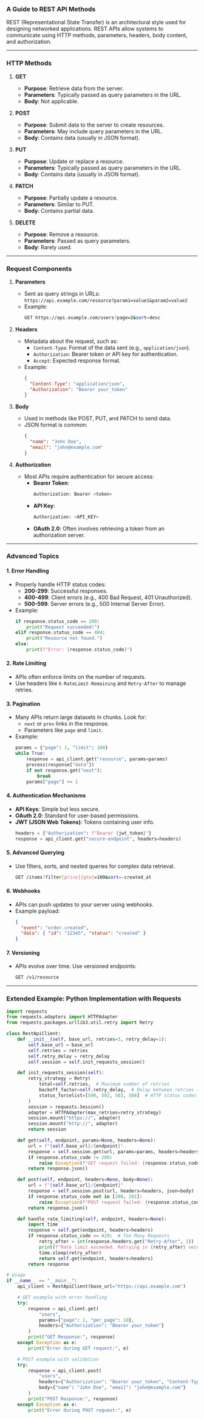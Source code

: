 ### A Guide to REST API Methods

REST (Representational State Transfer) is an architectural style used for designing networked applications. REST APIs allow systems to communicate using HTTP methods, parameters, headers, body content, and authorization.

---

### **HTTP Methods**

1. **GET**  
   - **Purpose**: Retrieve data from the server.  
   - **Parameters**: Typically passed as query parameters in the URL.  
   - **Body**: Not applicable.

2. **POST**  
   - **Purpose**: Submit data to the server to create resources.  
   - **Parameters**: May include query parameters in the URL.  
   - **Body**: Contains data (usually in JSON format).

3. **PUT**  
   - **Purpose**: Update or replace a resource.  
   - **Parameters**: Typically passed as query parameters in the URL.  
   - **Body**: Contains data (usually in JSON format).

4. **PATCH**  
   - **Purpose**: Partially update a resource.  
   - **Parameters**: Similar to PUT.  
   - **Body**: Contains partial data.

5. **DELETE**  
   - **Purpose**: Remove a resource.  
   - **Parameters**: Passed as query parameters.  
   - **Body**: Rarely used.

---

### **Request Components**

1. **Parameters**
   - Sent as query strings in URLs:  
     `https://api.example.com/resource?param1=value1&param2=value2`
   - Example:
     ```bash
     GET https://api.example.com/users?page=2&sort=desc
     ```

2. **Headers**
   - Metadata about the request, such as:
     - `Content-Type`: Format of the data sent (e.g., `application/json`).
     - `Authorization`: Bearer token or API key for authentication.
     - `Accept`: Expected response format.
   - Example:
     ```json
     {
       "Content-Type": "application/json",
       "Authorization": "Bearer your_token"
     }
     ```

3. **Body**
   - Used in methods like POST, PUT, and PATCH to send data.
   - JSON format is common:
     ```json
     {
       "name": "John Doe",
       "email": "john@example.com"
     }
     ```

4. **Authorization**
   - Most APIs require authentication for secure access:
     - **Bearer Token**:
       ```bash
       Authorization: Bearer <token>
       ```
     - **API Key**:
       ```bash
       Authorization: <API_KEY>
       ```
     - **OAuth 2.0**: Often involves retrieving a token from an authorization server.

---

### **Advanced Topics**

#### 1. **Error Handling**
   - Properly handle HTTP status codes:
     - **200-299**: Successful responses.
     - **400-499**: Client errors (e.g., 400 Bad Request, 401 Unauthorized).
     - **500-599**: Server errors (e.g., 500 Internal Server Error).
   - Example:
     ```python
     if response.status_code == 200:
         print("Request succeeded!")
     elif response.status_code == 404:
         print("Resource not found.")
     else:
         print(f"Error: {response.status_code}")
     ```

#### 2. **Rate Limiting**
   - APIs often enforce limits on the number of requests.
   - Use headers like `X-RateLimit-Remaining` and `Retry-After` to manage retries.

#### 3. **Pagination**
   - Many APIs return large datasets in chunks. Look for:
     - `next` or `prev` links in the response.
     - Parameters like `page` and `limit`.
   - Example:
     ```python
     params = {"page": 1, "limit": 100}
     while True:
         response = api_client.get("resource", params=params)
         process(response["data"])
         if not response.get("next"):
             break
         params["page"] += 1
     ```

#### 4. **Authentication Mechanisms**
   - **API Keys**: Simple but less secure.
   - **OAuth 2.0**: Standard for user-based permissions.
   - **JWT (JSON Web Tokens)**: Tokens containing user info.
     ```python
     headers = {"Authorization": f"Bearer {jwt_token}"}
     response = api_client.get("secure-endpoint", headers=headers)
     ```

#### 5. **Advanced Querying**
   - Use filters, sorts, and nested queries for complex data retrieval.
     ```bash
     GET /items?filter[price][gte]=100&sort=-created_at
     ```

#### 6. **Webhooks**
   - APIs can push updates to your server using webhooks.
   - Example payload:
     ```json
     {
       "event": "order.created",
       "data": { "id": "12345", "status": "created" }
     }
     ```

#### 7. **Versioning**
   - APIs evolve over time. Use versioned endpoints:
     ```bash
     GET /v1/resource
     ```

---

### **Extended Example: Python Implementation with Requests**

```python
import requests
from requests.adapters import HTTPAdapter
from requests.packages.urllib3.util.retry import Retry

class RestApiClient:
    def __init__(self, base_url, retries=3, retry_delay=1):
        self.base_url = base_url
        self.retries = retries
        self.retry_delay = retry_delay
        self.session = self.init_requests_session()

    def init_requests_session(self):
        retry_strategy = Retry(
            total=self.retries,  # Maximum number of retries
            backoff_factor=self.retry_delay,  # Delay between retries (in seconds)
            status_forcelist=[500, 502, 503, 504]  # HTTP status codes to retry
        )
        session = requests.Session()
        adapter = HTTPAdapter(max_retries=retry_strategy)
        session.mount("https://", adapter)
        session.mount("http://", adapter)
        return session

    def get(self, endpoint, params=None, headers=None):
        url = f"{self.base_url}/{endpoint}"
        response = self.session.get(url, params=params, headers=headers)
        if response.status_code != 200:
            raise Exception(f"GET request failed: {response.status_code}, {response.text}")
        return response.json()

    def post(self, endpoint, headers=None, body=None):
        url = f"{self.base_url}/{endpoint}"
        response = self.session.post(url, headers=headers, json=body)
        if response.status_code not in [200, 201]:
            raise Exception(f"POST request failed: {response.status_code}, {response.text}")
        return response.json()

    def handle_rate_limiting(self, endpoint, headers=None):
        import time
        response = self.get(endpoint, headers=headers)
        if response.status_code == 429:  # Too Many Requests
            retry_after = int(response.headers.get("Retry-After", 1))
            print(f"Rate limit exceeded. Retrying in {retry_after} seconds...")
            time.sleep(retry_after)
            return self.get(endpoint, headers=headers)
        return response

# Usage
if __name__ == "__main__":
    api_client = RestApiClient(base_url="https://api.example.com")

    # GET example with error handling
    try:
        response = api_client.get(
            "users",
            params={"page": 1, "per_page": 10},
            headers={"Authorization": "Bearer your_token"}
        )
        print("GET Response:", response)
    except Exception as e:
        print("Error during GET request:", e)

    # POST example with validation
    try:
        response = api_client.post(
            "users",
            headers={"Authorization": "Bearer your_token", "Content-Type": "application/json"},
            body={"name": "John Doe", "email": "john@example.com"}
        )
        print("POST Response:", response)
    except Exception as e:
        print("Error during POST request:", e)
```
